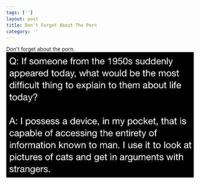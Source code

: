 ```yaml
---
tags: ['']
layout: post
title: Don't Forget About The Porn
category: ''
---
```

Don't forget about the porn.
![Don't forget about the porn.](/uploads/2015-7-7-dont-forget-about-the-porn.jpg)
